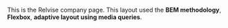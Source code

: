 This is the Relvise company page. This layout used the **BEM methodology**, **Flexbox**, **adaptive layout using media queries**.